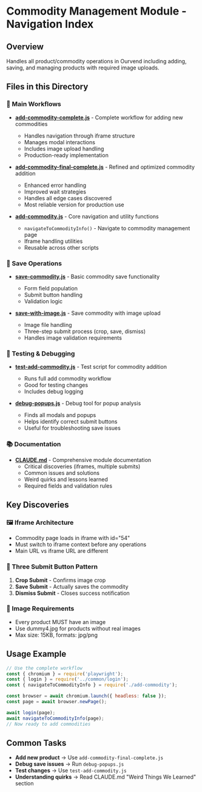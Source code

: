 # Commodity Management Module - Navigation Index

## Overview
Handles all product/commodity operations in Ourvend including adding, saving, and managing products with required image uploads.

## Files in this Directory

### 🎯 Main Workflows
- **[add-commodity-complete.js](add-commodity-complete.js)** - Complete workflow for adding new commodities
  - Handles navigation through iframe structure
  - Manages modal interactions
  - Includes image upload handling
  - Production-ready implementation

- **[add-commodity-final-complete.js](add-commodity-final-complete.js)** - Refined and optimized commodity addition
  - Enhanced error handling
  - Improved wait strategies
  - Handles all edge cases discovered
  - Most reliable version for production use

- **[add-commodity.js](add-commodity.js)** - Core navigation and utility functions
  - `navigateToCommodityInfo()` - Navigate to commodity management page
  - Iframe handling utilities
  - Reusable across other scripts

### 💾 Save Operations
- **[save-commodity.js](save-commodity.js)** - Basic commodity save functionality
  - Form field population
  - Submit button handling
  - Validation logic

- **[save-with-image.js](save-with-image.js)** - Save commodity with image upload
  - Image file handling
  - Three-step submit process (crop, save, dismiss)
  - Handles image validation requirements

### 🧪 Testing & Debugging
- **[test-add-commodity.js](test-add-commodity.js)** - Test script for commodity addition
  - Runs full add commodity workflow
  - Good for testing changes
  - Includes debug logging

- **[debug-popups.js](debug-popups.js)** - Debug tool for popup analysis
  - Finds all modals and popups
  - Helps identify correct submit buttons
  - Useful for troubleshooting save issues

### 📚 Documentation
- **[CLAUDE.md](CLAUDE.md)** - Comprehensive module documentation
  - Critical discoveries (iframes, multiple submits)
  - Common issues and solutions
  - Weird quirks and lessons learned
  - Required fields and validation rules

## Key Discoveries

### 🖼️ Iframe Architecture
- Commodity page loads in iframe with id="54"
- Must switch to iframe context before any operations
- Main URL vs iframe URL are different

### 🔘 Three Submit Button Pattern
1. **Crop Submit** - Confirms image crop
2. **Save Submit** - Actually saves the commodity
3. **Dismiss Submit** - Closes success notification

### 📸 Image Requirements
- Every product MUST have an image
- Use dummy4.jpg for products without real images
- Max size: 15KB, formats: jpg/png

## Usage Example

```javascript
// Use the complete workflow
const { chromium } = require('playwright');
const { login } = require('../common/login');
const { navigateToCommodityInfo } = require('./add-commodity');

const browser = await chromium.launch({ headless: false });
const page = await browser.newPage();

await login(page);
await navigateToCommodityInfo(page);
// Now ready to add commodities
```

## Common Tasks

- **Add new product** → Use `add-commodity-final-complete.js`
- **Debug save issues** → Run `debug-popups.js`
- **Test changes** → Use `test-add-commodity.js`
- **Understanding quirks** → Read CLAUDE.md "Weird Things We Learned" section